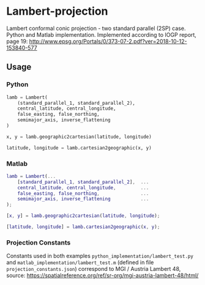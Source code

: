 # Lambert-projection
Lambert conformal conic projection - two standard parallel (2SP) case. Python and Matlab implementation. Implemented according to IOGP report, page 19: http://www.epsg.org/Portals/0/373-07-2.pdf?ver=2018-10-12-153840-577

## Usage
### Python
```python
lamb = Lambert(
    (standard_parallel_1, standard_parallel_2),
    central_latitude, central_longitude,
    false_easting, false_northing,
    semimajor_axis, inverse_flattening
)

x, y = lamb.geographic2cartesian(latitude, longitude)

latitude, longitude = lamb.cartesian2geographic(x, y)
```
### Matlab
```matlab
lamb = Lambert(...
    [standard_parallel_1, standard_parallel_2],  ...
    central_latitude, central_longitude,         ...
    false_easting, false_northing,               ...
    semimajor_axis, inverse_flattening           ...
);

[x, y] = lamb.geographic2cartesian(latitude, longitude);

[latitude, longitude] = lamb.cartesian2geographic(x, y);
```

### Projection Constants
Constants used in both examples ```python_implementation/lambert_test.py``` and ```matlab_implementation/lambert_test.m``` (defined in file ```projection_constants.json```) correspond to MGI / Austria Lambert 48, source: https://spatialreference.org/ref/sr-org/mgi-austria-lambert-48/html/
